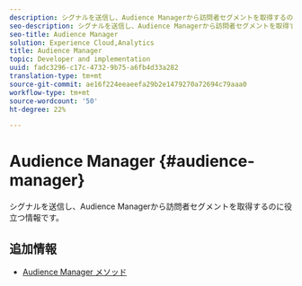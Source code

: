 ```yaml
---
description: シグナルを送信し、Audience Managerから訪問者セグメントを取得するのに役立つ情報です。
seo-description: シグナルを送信し、Audience Managerから訪問者セグメントを取得するのに役立つ情報です。
seo-title: Audience Manager
solution: Experience Cloud,Analytics
title: Audience Manager
topic: Developer and implementation
uuid: fadc3296-c17c-4732-9b75-a6fb4d33a282
translation-type: tm+mt
source-git-commit: ae16f224eeaeefa29b2e1479270a72694c79aaa0
workflow-type: tm+mt
source-wordcount: '50'
ht-degree: 22%

---
```



# Audience Manager {#audience-manager}

シグナルを送信し、Audience Managerから訪問者セグメントを取得するのに役立つ情報です。

## 追加情報

+ [Audience Manager メソッド](/help/windows-appstore/audiencemgmt/audience-manager-methods.md)